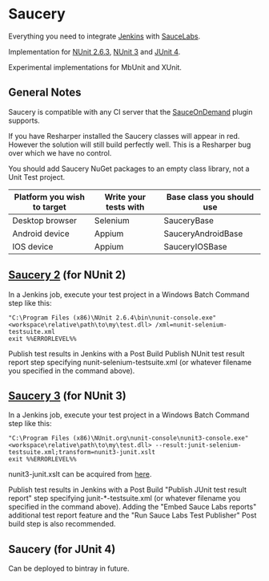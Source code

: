 # Saucery
Everything you need to integrate [Jenkins](https://jenkins-ci.org) with [SauceLabs](https://saucelabs.com).

Implementation for [NUnit 2.6.3](http://nunit.org), [NUnit 3](http://nunit.org) and [JUnit 4](http://junit.org).  

Experimental implementations for MbUnit and XUnit.

## General Notes
Saucery is compatible with any CI server that the [SauceOnDemand](https://github.com/jenkinsci/sauce-ondemand-plugin) plugin supports.

If you have Resharper installed the Saucery classes will appear in red.  However the solution will still build perfectly well.  This is a Resharper bug over which we have no control.

You should add Saucery NuGet packages to an empty class library, not a Unit Test project.

| Platform you wish to target | Write your tests with | Base class you should use |
| --------------------------- | --------------------- | ------------------------- | 
| Desktop browser             | Selenium              | SauceryBase               |
| Android device              | Appium                | SauceryAndroidBase        |
| IOS device                  | Appium                | SauceryIOSBase            |

## [Saucery 2](http://www.nuget.org/packages/saucery2) (for NUnit 2)

In a Jenkins job, execute your test project in a Windows Batch Command step like this:

    "C:\Program Files (x86)\NUnit 2.6.4\bin\nunit-console.exe" <workspace\relative\path\to\my\test.dll> /xml=nunit-selenium-testsuite.xml
    exit %%ERRORLEVEL%%

Publish test results in Jenkins with a Post Build Publish NUnit test result report step specifying nunit-selenium-testsuite.xml (or whatever filename you specified in the command above).

## [Saucery 3](http://www.nuget.org/packages/saucery3) (for NUnit 3)

In a Jenkins job, execute your test project in a Windows Batch Command step like this:

    "C:\Program Files (x86)\NUnit.org\nunit-console\nunit3-console.exe" <workspace\relative\path\to\my\test.dll> --result:junit-selenium-testsuite.xml;transform=nunit3-junit.xslt
    exit %%ERRORLEVEL%%


nunit3-junit.xslt can be acquired from <a href="https://github.com/nunit/nunit-transforms/tree/master/nunit3-junit" target="_blank">here</a>.
	
Publish test results in Jenkins with a Post Build "Publish JUnit test result report" step specifying junit-*-testsuite.xml (or whatever filename you specified in the command above).  Adding the "Embed Sauce Labs reports" additional test report feature and the "Run Sauce Labs Test Publisher" Post build step is also recommended.

## Saucery (for JUnit 4)

Can be deployed to bintray in future.